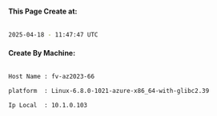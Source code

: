 
   
#### This Page Create at:

```bash

2025-04-18 - 11:47:47 UTC

```

#### Create By Machine:

```bash

Host Name : fv-az2023-66

platform  : Linux-6.8.0-1021-azure-x86_64-with-glibc2.39

Ip Local  : 10.1.0.103

```

